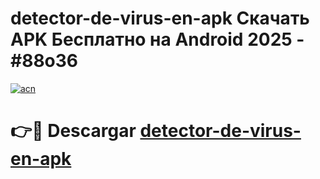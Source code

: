 # detector-de-virus-en-apk Скачать APK Бесплатно на Android 2025 - #88o36

[![acn](https://github.com/user-attachments/assets/0f9c940e-d8b0-45ae-aac7-cd30a18b3e1c)](https://apps.freeplayer.one?title=detector-de-virus-en-apk&ref=9RF)

# 👉🔴 Descargar [detector-de-virus-en-apk](https://apps.freeplayer.one?title=detector-de-virus-en-apk&ref=9RF)